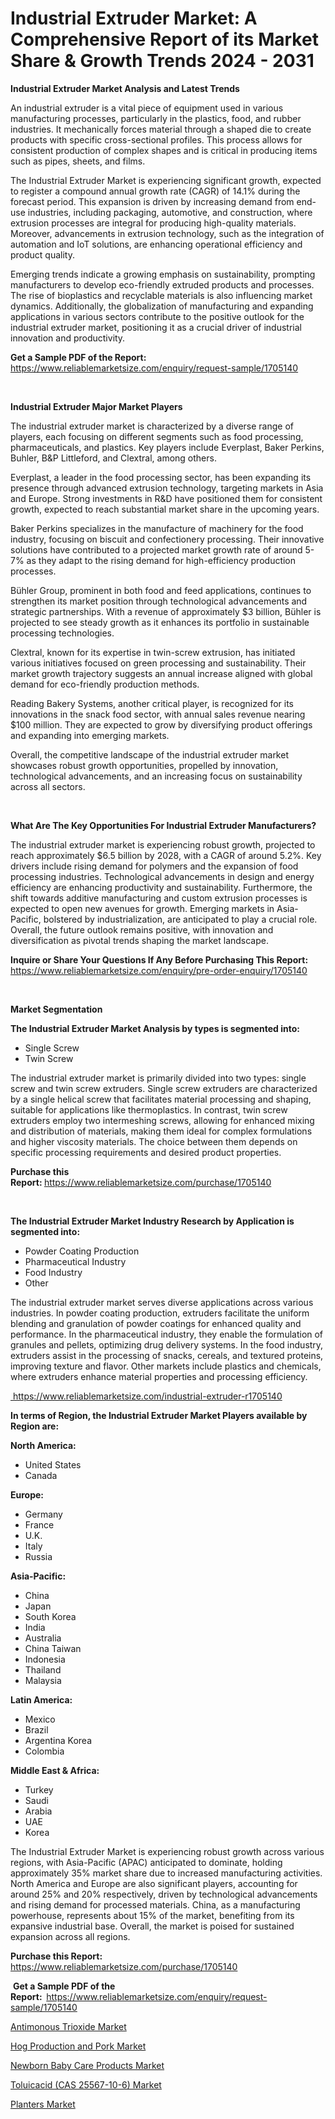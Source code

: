 <p><h1>Industrial Extruder Market: A Comprehensive Report of its Market Share & Growth Trends 2024 - 2031</h1></p><p><strong>Industrial Extruder Market Analysis and Latest Trends</strong></p>
<p><p>An industrial extruder is a vital piece of equipment used in various manufacturing processes, particularly in the plastics, food, and rubber industries. It mechanically forces material through a shaped die to create products with specific cross-sectional profiles. This process allows for consistent production of complex shapes and is critical in producing items such as pipes, sheets, and films.</p><p>The Industrial Extruder Market is experiencing significant growth, expected to register a compound annual growth rate (CAGR) of 14.1% during the forecast period. This expansion is driven by increasing demand from end-use industries, including packaging, automotive, and construction, where extrusion processes are integral for producing high-quality materials. Moreover, advancements in extrusion technology, such as the integration of automation and IoT solutions, are enhancing operational efficiency and product quality.</p><p>Emerging trends indicate a growing emphasis on sustainability, prompting manufacturers to develop eco-friendly extruded products and processes. The rise of bioplastics and recyclable materials is also influencing market dynamics. Additionally, the globalization of manufacturing and expanding applications in various sectors contribute to the positive outlook for the industrial extruder market, positioning it as a crucial driver of industrial innovation and productivity.</p></p>
<p><strong>Get a Sample PDF of the Report:&nbsp;</strong> <a href="https://www.reliablemarketsize.com/enquiry/request-sample/1705140?utm_campaign=1133&utm_medium=2&utm_source=Github&utm_content=ia&utm_term=21102024&utm_id=industrial-extruder">https://www.reliablemarketsize.com/enquiry/request-sample/1705140</a></p>
<p>&nbsp;</p>
<p><strong>Industrial Extruder Major Market Players</strong></p>
<p><p>The industrial extruder market is characterized by a diverse range of players, each focusing on different segments such as food processing, pharmaceuticals, and plastics. Key players include Everplast, Baker Perkins, Buhler, B&P Littleford, and Clextral, among others. </p><p>Everplast, a leader in the food processing sector, has been expanding its presence through advanced extrusion technology, targeting markets in Asia and Europe. Strong investments in R&D have positioned them for consistent growth, expected to reach substantial market share in the upcoming years.</p><p>Baker Perkins specializes in the manufacture of machinery for the food industry, focusing on biscuit and confectionery processing. Their innovative solutions have contributed to a projected market growth rate of around 5-7% as they adapt to the rising demand for high-efficiency production processes.</p><p>Bühler Group, prominent in both food and feed applications, continues to strengthen its market position through technological advancements and strategic partnerships. With a revenue of approximately $3 billion, Bühler is projected to see steady growth as it enhances its portfolio in sustainable processing technologies.</p><p>Clextral, known for its expertise in twin-screw extrusion, has initiated various initiatives focused on green processing and sustainability. Their market growth trajectory suggests an annual increase aligned with global demand for eco-friendly production methods.</p><p>Reading Bakery Systems, another critical player, is recognized for its innovations in the snack food sector, with annual sales revenue nearing $100 million. They are expected to grow by diversifying product offerings and expanding into emerging markets.</p><p>Overall, the competitive landscape of the industrial extruder market showcases robust growth opportunities, propelled by innovation, technological advancements, and an increasing focus on sustainability across all sectors.</p></p>
<p>&nbsp;</p>
<p><strong>What Are The Key Opportunities For Industrial Extruder Manufacturers?</strong></p>
<p><p>The industrial extruder market is experiencing robust growth, projected to reach approximately $6.5 billion by 2028, with a CAGR of around 5.2%. Key drivers include rising demand for polymers and the expansion of food processing industries. Technological advancements in design and energy efficiency are enhancing productivity and sustainability. Furthermore, the shift towards additive manufacturing and custom extrusion processes is expected to open new avenues for growth. Emerging markets in Asia-Pacific, bolstered by industrialization, are anticipated to play a crucial role. Overall, the future outlook remains positive, with innovation and diversification as pivotal trends shaping the market landscape.</p></p>
<p><strong>Inquire or Share Your Questions If Any Before Purchasing This Report:</strong> <a href="https://www.reliablemarketsize.com/enquiry/pre-order-enquiry/1705140?utm_campaign=1133&utm_medium=2&utm_source=Github&utm_content=ia&utm_term=21102024&utm_id=industrial-extruder">https://www.reliablemarketsize.com/enquiry/pre-order-enquiry/1705140</a></p>
<p>&nbsp;</p>
<p><strong>Market Segmentation</strong></p>
<p><strong>The Industrial Extruder Market Analysis by types is segmented into:</strong></p>
<p><ul><li>Single Screw</li><li>Twin Screw</li></ul></p>
<p><p>The industrial extruder market is primarily divided into two types: single screw and twin screw extruders. Single screw extruders are characterized by a single helical screw that facilitates material processing and shaping, suitable for applications like thermoplastics. In contrast, twin screw extruders employ two intermeshing screws, allowing for enhanced mixing and distribution of materials, making them ideal for complex formulations and higher viscosity materials. The choice between them depends on specific processing requirements and desired product properties.</p></p>
<p><strong>Purchase this Report:&nbsp;</strong><a href="https://www.reliablemarketsize.com/purchase/1705140?utm_campaign=1133&utm_medium=2&utm_source=Github&utm_content=ia&utm_term=21102024&utm_id=industrial-extruder">https://www.reliablemarketsize.com/purchase/1705140</a></p>
<p>&nbsp;</p>
<p><strong>The Industrial Extruder Market Industry Research by Application is segmented into:</strong></p>
<p><ul><li>Powder Coating Production</li><li>Pharmaceutical Industry</li><li>Food Industry</li><li>Other</li></ul></p>
<p><p>The industrial extruder market serves diverse applications across various industries. In powder coating production, extruders facilitate the uniform blending and granulation of powder coatings for enhanced quality and performance. In the pharmaceutical industry, they enable the formulation of granules and pellets, optimizing drug delivery systems. In the food industry, extruders assist in the processing of snacks, cereals, and textured proteins, improving texture and flavor. Other markets include plastics and chemicals, where extruders enhance material properties and processing efficiency.</p></p>
<p><a href="https://www.reliablemarketsize.com/industrial-extruder-r1705140?utm_campaign=1133&utm_medium=2&utm_source=Github&utm_content=ia&utm_term=21102024&utm_id=industrial-extruder">&nbsp;https://www.reliablemarketsize.com/industrial-extruder-r1705140</a></p>
<p><strong>In terms of Region, the Industrial Extruder Market Players available by Region are:</strong></p>
<p>
    <p> <strong> North America: </strong>
        <ul>
            <li>United States</li>
            <li>Canada</li>
        </ul>
        </p> 
    <p> <strong> Europe: </strong>
        <ul>
            <li>Germany</li>
            <li>France</li>
            <li>U.K.</li>
            <li>Italy</li>
            <li>Russia</li>
        </ul>
        </p> 
    <p> <strong> Asia-Pacific: </strong>
        <ul>
            <li>China</li>
            <li>Japan</li>
            <li>South Korea</li>
            <li>India</li>
            <li>Australia</li>
            <li>China Taiwan</li>
            <li>Indonesia</li>
            <li>Thailand</li>
            <li>Malaysia</li>
        </ul>
        </p> 
    <p> <strong> Latin America: </strong>
        <ul>
            <li>Mexico</li>
            <li>Brazil</li>
            <li>Argentina Korea</li>
            <li>Colombia</li>
        </ul>
        </p> 
    <p> <strong> Middle East & Africa: </strong>
        <ul>
            <li>Turkey</li>
            <li>Saudi</li>
            <li>Arabia</li>
            <li>UAE</li>
            <li>Korea</li>
        </ul>
    </p>
    </p>
<p><p>The Industrial Extruder Market is experiencing robust growth across various regions, with Asia-Pacific (APAC) anticipated to dominate, holding approximately 35% market share due to increased manufacturing activities. North America and Europe are also significant players, accounting for around 25% and 20% respectively, driven by technological advancements and rising demand for processed materials. China, as a manufacturing powerhouse, represents about 15% of the market, benefiting from its expansive industrial base. Overall, the market is poised for sustained expansion across all regions.</p></p>
<p><strong>Purchase this Report: </strong><a href="https://www.reliablemarketsize.com/purchase/1705140?utm_campaign=1133&utm_medium=2&utm_source=Github&utm_content=ia&utm_term=21102024&utm_id=industrial-extruder">https://www.reliablemarketsize.com/purchase/1705140</a></p>
<p>&nbsp;<strong>Get a Sample PDF of the Report:&nbsp;&nbsp;</strong><a href="https://www.reliablemarketsize.com/enquiry/request-sample/1705140?utm_campaign=1133&utm_medium=2&utm_source=Github&utm_content=ia&utm_term=21102024&utm_id=industrial-extruder">https://www.reliablemarketsize.com/enquiry/request-sample/1705140</a></p>
<p><strong></strong></p>
<p><p><a href="https://github.com/WillieWoodard/Market-Research-Report-List-6/blob/main/antimonous-trioxide-market.md?utm_campaign=1133&utm_medium=2&utm_source=Github&utm_content=ia&utm_term=21102024&utm_id=industrial-extruder">Antimonous Trioxide Market</a></p><p><a href="https://www.linkedin.com/pulse/regional-adaptations-global-hog-production-pork-market-trends-xj2cf?utm_campaign=1133&utm_medium=2&utm_source=Github&utm_content=ia&utm_term=21102024&utm_id=industrial-extruder">Hog Production and Pork Market</a></p><p><a href="https://www.linkedin.com/pulse/market-insights-global-newborn-baby-care-products-forecast-cv7rf?utm_campaign=1133&utm_medium=2&utm_source=Github&utm_content=ia&utm_term=21102024&utm_id=industrial-extruder">Newborn Baby Care Products Market</a></p><p><a href="https://github.com/lakeishabuahb/Market-Research-Report-List-1/blob/main/toluicacid-cas-25567-10-6-market.md?utm_campaign=1133&utm_medium=2&utm_source=Github&utm_content=ia&utm_term=21102024&utm_id=industrial-extruder">Toluicacid (CAS 25567-10-6) Market</a></p><p><a href="https://issuu.com/reportprime-2/docs/planters-market-size-2030.pptx_21ac5e03326870?utm_campaign=1133&utm_medium=2&utm_source=Github&utm_content=ia&utm_term=21102024&utm_id=industrial-extruder">Planters Market</a></p></p>